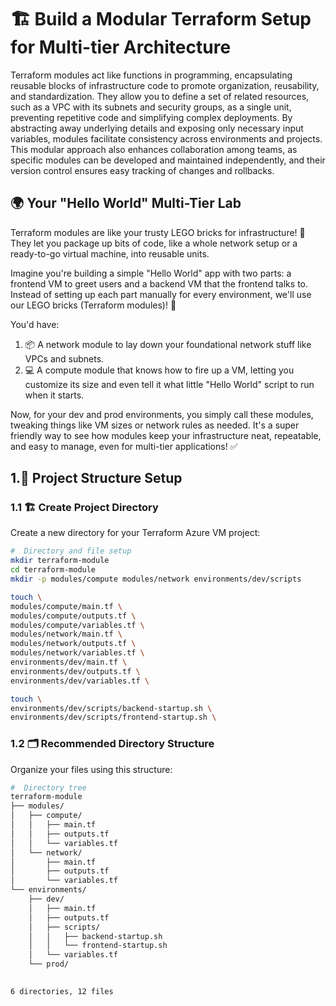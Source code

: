 # 🏗️ Build a Modular Terraform Setup for Multi-tier Architecture #

Terraform modules act like functions in programming, encapsulating reusable blocks of infrastructure code to promote organization, reusability, and standardization. They allow you to define a set of related resources, such as a VPC with its subnets and security groups, as a single unit, preventing repetitive code and simplifying complex deployments. By abstracting away underlying details and exposing only necessary input variables, modules facilitate consistency across environments and projects. This modular approach also enhances collaboration among teams, as specific modules can be developed and maintained independently, and their version control ensures easy tracking of changes and rollbacks.

## 🌍 Your "Hello World" Multi-Tier Lab
Terraform modules are like your trusty LEGO bricks for infrastructure! 🧱 They let you package up bits of code, like a whole network setup or a ready-to-go virtual machine, into reusable units. 

Imagine you're building a simple "Hello World" app with two parts: a frontend VM to greet users and a backend VM that the frontend talks to. Instead of setting up each part manually for every environment, we'll use our LEGO bricks (Terraform modules)! 🚀

You'd have:

1. 📦 A network module to lay down your foundational network stuff like VPCs and subnets.
2. 💻 A compute module that knows how to fire up a VM, letting you customize its size and even tell it what little "Hello World" script to run when it starts.

Now, for your dev and prod environments, you simply call these modules, tweaking things like VM sizes or network rules as needed. It's a super friendly way to see how modules keep your infrastructure neat, repeatable, and easy to manage, even for multi-tier applications! ✅

## 1.📁 Project Structure Setup

### 1.1 🏗️ Create Project Directory

Create a new directory for your Terraform Azure VM project:

```bash
#  Directory and file setup
mkdir terraform-module
cd terraform-module
mkdir -p modules/compute modules/network environments/dev/scripts 

touch \
modules/compute/main.tf \
modules/compute/outputs.tf \
modules/compute/variables.tf \
modules/network/main.tf \
modules/network/outputs.tf \
modules/network/variables.tf \
environments/dev/main.tf \
environments/dev/outputs.tf \
environments/dev/variables.tf \

touch \
environments/dev/scripts/backend-startup.sh \
environments/dev/scripts/frontend-startup.sh \
```

### 1.2 🗂️ Recommended Directory Structure

Organize your files using this structure:

```bash
#  Directory tree
terraform-module
├── modules/
│   ├── compute/
│   │   ├── main.tf
│   │   ├── outputs.tf
│   │   └── variables.tf
│   └── network/
│       ├── main.tf
│       ├── outputs.tf
│       └── variables.tf
└── environments/
    ├── dev/
    │   ├── main.tf
    │   ├── outputs.tf
    │   ├── scripts/
    │   │   ├── backend-startup.sh
    │   │   └── frontend-startup.sh
    │   └── variables.tf
    └── prod/
        

6 directories, 12 files
```



